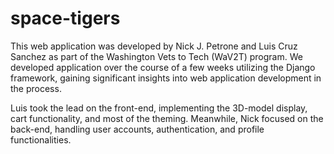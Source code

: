 # space-tigers

This web application was developed by Nick J. Petrone and Luis Cruz Sanchez as part of the Washington Vets to Tech (WaV2T) program. We developed application over the course of a few weeks utilizing the Django framework, gaining significant insights into web application development in the process.

Luis took the lead on the front-end, implementing the 3D-model display, cart functionality, and most of the theming. Meanwhile, Nick focused on the back-end, handling user accounts, authentication, and profile functionalities.
